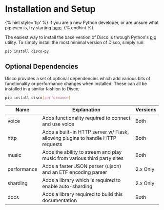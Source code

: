 # Installation and Setup

{% hint style='tip' %}
If you are a new Python developer, or are unsure what pip even is, try starting [here](https://packaging.python.org/installing/).
{% endhint %}

The easiest way to install the base version of Disco is through Python's [pip](https://pip.pypa.io/en/stable/) utility. To simply install the most minimal version of Disco, simply run:

```sh
pip install disco-py
```

## Optional Dependencies

Disco provides a set of optional dependencies which add various bits of functionality or performance changes when installed. These can all be installed in a similar fashion to Disco;

```sh
pip install disco[performance]
```

| Name | Explanation | Versions |
|------|-------------|----------|
| voice | Adds functionality required to connect and use voice | Both |
| http | Adds a built-in HTTP server w/ Flask, allowing plugins to handle HTTP requests | Both |
| music | Adds the ability to stream and play music from various third party sites | Both |
| performance | Adds a faster JSON parser (ujson) and an ETF encoding parser | 2.x Only |
| sharding | Adds a library which is required to enable auto-sharding | 2.x Only |
| docs | Adds a library required to build this documentation | Both |
